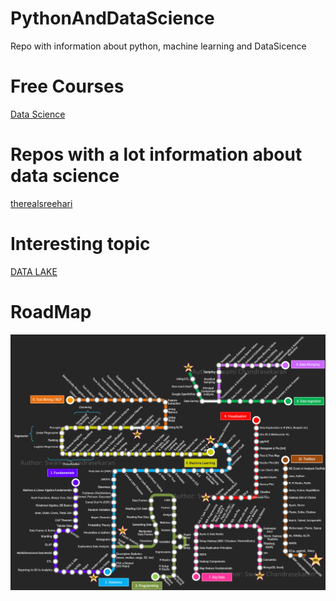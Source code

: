 # PythonAndDataScience
Repo with information about python, machine learning and DataSicence
# Free Courses
[Data Science](https://www-freecodecamp-org.cdn.ampproject.org/c/s/www.freecodecamp.org/news/build-12-data-science-apps-with-python-and-streamlit/amp/)

# Repos with a lot information about data science
[therealsreehari](https://github.com/therealsreehari/Learn-Data-Science-For-Free)

# Interesting topic
[DATA LAKE](https://lakefs.io/data-lakes/)

# RoadMap
![Road Map](/RoadMap/roadMap.png)